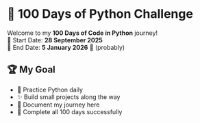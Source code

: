# 🐍 100 Days of Python Challenge  

Welcome to my **100 Days of Code in Python** journey!  
📅 Start Date: **28 September 2025**  
📅 End Date: **5 January 2026** 🎉 (probably) 

## 🏆 My Goal  

- 🚀 Practice Python daily  
- ✨ Build small projects along the way  
- 📝 Document my journey here  
- 🎯 Complete all 100 days successfully 
